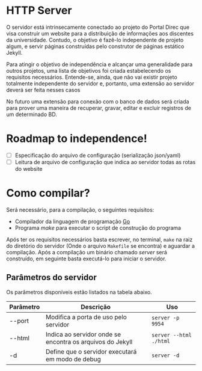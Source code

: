 # HTTP Server

O servidor está intrinsecamente conectado ao projeto do Portal Direc que visa construir um website
para a distribuição de informações aos discentes da universidade. Contudo, o objetivo é fazê-lo
independente de projeto algum, e servir páginas construídas pelo construtor de páginas estático
Jekyll.

Para atingir o objetivo de independência e alcançar uma generalidade para outros projetos, uma
lista de objetivos foi criada estabelecendo os requisitos necessários. Entende-se, ainda, que não
vai existir projeto totalmente independente do servidor e, portanto, uma extensão ao servidor deverá
ser feita nesses casos

No futuro uma extensão para conexão com o banco de dados será criada para prover uma maneira de
recuperar, gravar, editar e excluir registros de um determinado BD.

# Roadmap to independence!

- [ ] Especificação do arquivo de configuração (serialização json/yaml)
- [ ] Leitura de arquivo de configuração que indica ao servidor todas as rotas do website

# Como compilar?

Será necessário, para a compilação, o seguintes requisitos:

- Compilador da linguagem de programação [Go](http://golang.org/)
- Programa *make* para executar o script de construção do programa

Após ter os requisitos necessários basta escrever, no terminal,  `make` na raiz
do diretório do servidor (Onde o arquivo `Makefile` se encontra) e aguardar
a compilação. Após a compilação um binário chamado *server* será
construído, em seguinte basta executá-lo para iniciar o servidor.

## Parâmetros do servidor

Os parâmetros disponíveis estão listados na tabela abaixo.

| Parâmetro | Descrição                                                 | Uso                    |
| --------- | -------------------------------------                     | ---------------------  |
| --port    | Modifica a porta de uso pelo servidor                     | `server -p 9954`       |
| --html    | Indica ao servidor onde se encontra os arquivos do Jekyll | `server --html ./html` |
| -d        | Define que o servidor executará em modo de debug          | `server -d`            |
